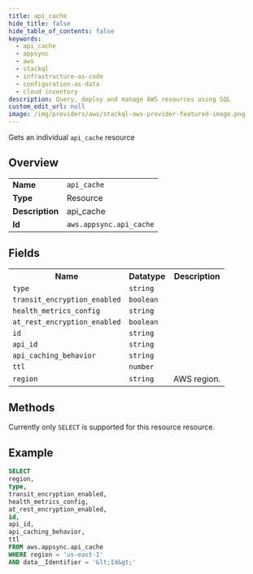 ```yaml
---
title: api_cache
hide_title: false
hide_table_of_contents: false
keywords:
  - api_cache
  - appsync
  - aws
  - stackql
  - infrastructure-as-code
  - configuration-as-data
  - cloud inventory
description: Query, deploy and manage AWS resources using SQL
custom_edit_url: null
image: /img/providers/aws/stackql-aws-provider-featured-image.png
---
```

Gets an individual <code>api_cache</code> resource

## Overview
<table><tbody>
<tr><td><b>Name</b></td><td><code>api_cache</code></td></tr>
<tr><td><b>Type</b></td><td>Resource</td></tr>
<tr><td><b>Description</b></td><td>api_cache</td></tr>
<tr><td><b>Id</b></td><td><code>aws.appsync.api_cache</code></td></tr>
</tbody></table>

## Fields
<table><tbody>
<tr><th>Name</th><th>Datatype</th><th>Description</th></tr>
<tr><td><code>type</code></td><td><code>string</code></td><td></td></tr>
<tr><td><code>transit_encryption_enabled</code></td><td><code>boolean</code></td><td></td></tr>
<tr><td><code>health_metrics_config</code></td><td><code>string</code></td><td></td></tr>
<tr><td><code>at_rest_encryption_enabled</code></td><td><code>boolean</code></td><td></td></tr>
<tr><td><code>id</code></td><td><code>string</code></td><td></td></tr>
<tr><td><code>api_id</code></td><td><code>string</code></td><td></td></tr>
<tr><td><code>api_caching_behavior</code></td><td><code>string</code></td><td></td></tr>
<tr><td><code>ttl</code></td><td><code>number</code></td><td></td></tr>
<tr><td><code>region</code></td><td><code>string</code></td><td>AWS region.</td></tr>

</tbody></table>

## Methods
Currently only <code>SELECT</code> is supported for this resource resource.





## Example
```sql
SELECT
region,
type,
transit_encryption_enabled,
health_metrics_config,
at_rest_encryption_enabled,
id,
api_id,
api_caching_behavior,
ttl
FROM aws.appsync.api_cache
WHERE region = 'us-east-1'
AND data__Identifier = '&lt;Id&gt;'
```
